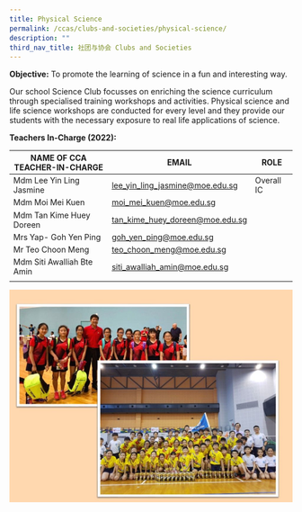 ```yaml
---
title: Physical Science
permalink: /ccas/clubs-and-societies/physical-science/
description: ""
third_nav_title: 社团与协会 Clubs and Societies
---
```


**Objective:** To promote the learning of science in a fun and interesting way.

Our school Science Club focusses on enriching the science curriculum through specialised training workshops and activities. Physical science and life science workshops are conducted for every level and they provide our students with the necessary exposure to real life applications of science.

**Teachers In-Charge (2022):**

| NAME OF CCA<br>TEACHER-IN-CHARGE | EMAIL | ROLE |
|---|---|---|
| Mdm Lee Yin Ling Jasmine | lee_yin_ling_jasmine@moe.edu.sg | Overall IC |
| Mdm Moi Mei Kuen | moi_mei_kuen@moe.edu.sg |   |
| Mdm Tan Kime Huey Doreen | tan_kime_huey_doreen@moe.edu.sg |   |
| Mrs Yap- Goh Yen Ping | goh_yen_ping@moe.edu.sg |   |
| Mr Teo Choon Meng | teo_choon_meng@moe.edu.sg |  |
| Mdm Siti Awalliah Bte Amin | siti_awalliah_amin@moe.edu.sg |  |
| | | |

![](/images/badminton.jpg)